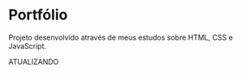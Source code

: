 # Portfólio

Projeto desenvolvido através de meus estudos sobre HTML, CSS e JavaScript. 

ATUALIZANDO

<img title="" src="C:\Users\Alexandre\Desktop\Screenshot_1.png" alt="">

